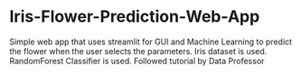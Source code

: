 # Iris-Flower-Prediction-Web-App
Simple web app that uses streamlit for GUI and Machine Learning to predict the flower when the user selects the parameters. Iris dataset is used. RandomForest Classifier is used. Followed tutorial by Data Professor

